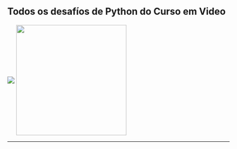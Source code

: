 ## Todos os desafíos de Python do Curso em Video
<img align="center" src="https://www.cursoemvideo.com/wp-content/uploads/2019/08/cursoemvideo-logo.png">
<img align="center" src="https://cdn.iconscout.com/icon/free/png-256/python-3521655-2945099.png" width="250px" height="250px">
<hr>
